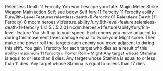 <ability>
  <name>Relentless Death</name>
  <cost>11 Ferocity</cost>
  <flavor>You won&apos;t escape your fate.</flavor>
  <keywords>
    <keyword>Magic</keyword>
    <keyword>Melee</keyword>
    <keyword>Strike</keyword>
    <keyword>Weapon</keyword>
  </keywords>
  <type>Main action</type>
  <distance>Self; see below</distance>
  <target>Self</target>
  <metadata>
    <class>fury</class>
    <cost>11 Ferocity</cost>
    <cost_amount>11</cost_amount>
    <cost_resource>Ferocity</cost_resource>
    <feature_type>ability</feature_type>
    <file_dpath>Fury/8th-Level Features</file_dpath>
    <item_id>relentless-death-11-ferocity</item_id>
    <item_index>01</item_index>
    <item_name>Relentless Death (11 Ferocity)</item_name>
    <level>8</level>
    <scc>mcdm.heroes.v1:feature.ability.fury.8th-level-feature:relentless-death-11-ferocity</scc>
    <scdc>1.1.1:5.2.5.2:01</scdc>
    <source>mcdm.heroes.v1</source>
    <type>feature/ability/fury/8th-level-feature</type>
  </metadata>
  <effects>
    <effect type="mundane">You shift up to your speed. Each enemy you move adjacent to during this movement takes damage equal to twice your Might score. Then make one power roll that targets each enemy you move adjacent to during this shift. You gain 1 ferocity for each target who dies as a result of this ability (maximum 11 ferocity).</effect>
    <effect type="roll">
      <roll>Power Roll + Might</roll>
      <t1>Any target whose Stamina is equal to or less than 8 dies.</t1>
      <t2>Any target whose Stamina is equal to or less than 11 dies.</t2>
      <t3>Any target whose Stamina is equal to or less than 17 dies.</t3>
    </effect>
  </effects>
</ability>
